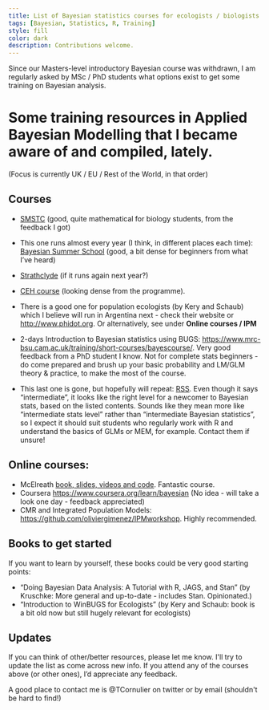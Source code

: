 ```yaml
---
title: List of Bayesian statistics courses for ecologists / biologists
tags: [Bayesian, Statistics, R, Training]
style: fill
color: dark
description: Contributions welcome.
---
```


Since our Masters-level introductory Bayesian course was withdrawn, I am regularly asked by MSc / PhD students what options exist to get some training on Bayesian analysis.

# Some training resources in Applied Bayesian Modelling that I became aware of and compiled, lately. 
(Focus is currently UK / EU / Rest of the World, in that order)

## Courses
* [SMSTC](https://smstc.ac.uk/core_modules/modern_regression_bayesian_methods) (good, quite mathematical for biology students, from the feedback I got)

* This one runs almost every year (I think, in different places each time):
[Bayesian Summer School](http://bayessummerschool.com/index.html) (good, a bit dense for beginners from what I’ve heard)

* [Strathclyde](http://outreach.mathstat.strath.ac.uk/outreach/cpd/courses/index.php) (if it runs again next year?)

* [CEH course](https://www.ceh.ac.uk/training/bayesian-methods-ecological-and-environmental-modelling) (looking dense from the programme).

* There is a good one for population ecologists (by Kery and Schaub) which I believe will run in Argentina next - check their website or <http://www.phidot.org>. Or alternatively, see under **Online courses / IPM**

* 2-days Introduction to Bayesian statistics using BUGS: <https://www.mrc-bsu.cam.ac.uk/training/short-courses/bayescourse/>. Very good feedback from a PhD student I know. Not for complete stats beginners - do come prepared and brush up your basic probability and LM/GLM theory & practice, to make the most of the course.

* This last one is gone, but hopefully will repeat: [RSS](https://events.rss.org.uk/rss/frontend/reg/thome.csp?pageID=74585&eventID=241&language=1&CSPCHD=000001000000vjOeTW6QwH8e0KfaDh0IwWEjM8Q0HVUiAU5zkW). Even though it says “intermediate”, it looks like the right level for a newcomer to Bayesian stats, based on the listed contents. Sounds like they mean more like “intermediate stats level” rather than “intermediate Bayesian statistics”, so I expect it should suit students who regularly work with R and understand the basics of GLMs or MEM, for example. Contact them if unsure!

## Online courses:
* McElreath [book, slides, videos and code](https://xcelab.net/rm/statistical-rethinking/). Fantastic course.
* Coursera <https://www.coursera.org/learn/bayesian> (No idea - will take a look one day - feedback appreciated)
* CMR and Integrated Population Models: <https://github.com/oliviergimenez/IPMworkshop>. Highly recommended.

## Books to get started
If you want to learn by yourself, these books could be very good starting points:
* “Doing Bayesian Data Analysis: A Tutorial with R, JAGS, and Stan” (by Kruschke: More general and up-to-date - includes Stan. Opinionated.)
* “Introduction to WinBUGS for Ecologists” (by Kery and Schaub: book is a bit old now but still hugely relevant for ecologists)

## Updates
If you can think of other/better resources, please let me know. I'll try to update the list as come across new info.
If you attend any of the courses above (or other ones), I’d appreciate any feedback.

A good place to contact me is @TCornulier on twitter or by email (shouldn't be hard to find!)
